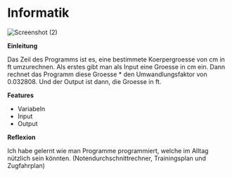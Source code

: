 # Informatik

![Screenshot (2)](https://user-images.githubusercontent.com/96227991/146333782-d5da53f7-303d-40f3-9648-3e69c97fba07.png)

**Einleitung**

Das Zeil des Programms ist es, eine bestimmete Koerpergroesse von cm in ft umzurechnen. Als erstes gibt man als Input eine Groesse in cm ein. Dann rechnet das Programm diese Groesse * den Umwandlungsfaktor von 0.032808. Und der Output ist dann, die Groesse in ft.

**Features**
- Variabeln
- Input
- Output

**Reflexion**

Ich habe gelernt wie man Programme programmiert, welche im Alltag nützlich sein könnten. (Notendurchschnittrechner, Trainingsplan und Zugfahrplan)

